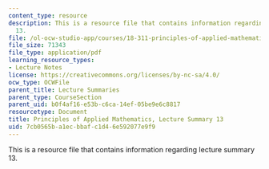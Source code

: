 ```yaml
---
content_type: resource
description: This is a resource file that contains information regarding lecture summary
  13.
file: /ol-ocw-studio-app/courses/18-311-principles-of-applied-mathematics-spring-2014/7cb0565ba1ecbbafc1d46e592077e9f9_MIT18_311S14_Lecture13.pdf
file_size: 71343
file_type: application/pdf
learning_resource_types:
- Lecture Notes
license: https://creativecommons.org/licenses/by-nc-sa/4.0/
ocw_type: OCWFile
parent_title: Lecture Summaries
parent_type: CourseSection
parent_uid: b0f4af16-e53b-c6ca-14ef-05be9e6c8817
resourcetype: Document
title: Principles of Applied Mathematics, Lecture Summary 13
uid: 7cb0565b-a1ec-bbaf-c1d4-6e592077e9f9
---
```

This is a resource file that contains information regarding lecture summary 13.